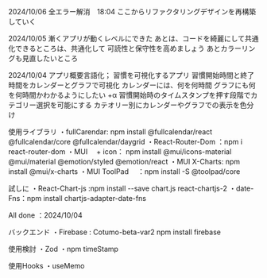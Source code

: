 2024/10/06
全エラー解消　18:04
ここからリファクタリングデザインを再構築していく

2024/10/05
漸くアプリが動くレベルにできた
あとは、コードを綺麗にして共通化できるところは、共通化して
可読性と保守性を高めましょう
あとカラーリングも見直したいところ

2024/10/04
アプリ概要言語化；
習慣を可視化するアプリ
習慣開始時間と終了時間をカレンダーとグラフで可視化
カレンダーには、何を何時間
グラフにも何を何時間かわかるようにしたい
+α
習慣開始時のタイムスタンプを押す段階でカテゴリー選択を可能にする
カテオリー別にカレンダーやグラフでの表示を色分け

使用ライブラリ
・fullCarendar: npm install @fullcalendar/react @fullcalendar/core @fullcalendar/daygrid
・React-Router-Dom ：npm i react-router-dom
・MUI 　+ icon： npm install @mui/icons-material @mui/material @emotion/styled @emotion/react
・MUI X-Charts: npm install @mui/x-charts
・MUI ToolPad 　：npm install -S @toolpad/core

試しに
・React-Chart-js :npm install --save chart.js react-chartjs-2
・date-Fns：npm install chartjs-adapter-date-fns

All done ：2024/10/04

バックエンド
・Firebase : Cotumo-beta-var2
npm install firebase

使用検討
・Zod
・npm timeStamp

使用Hooks
・useMemo
